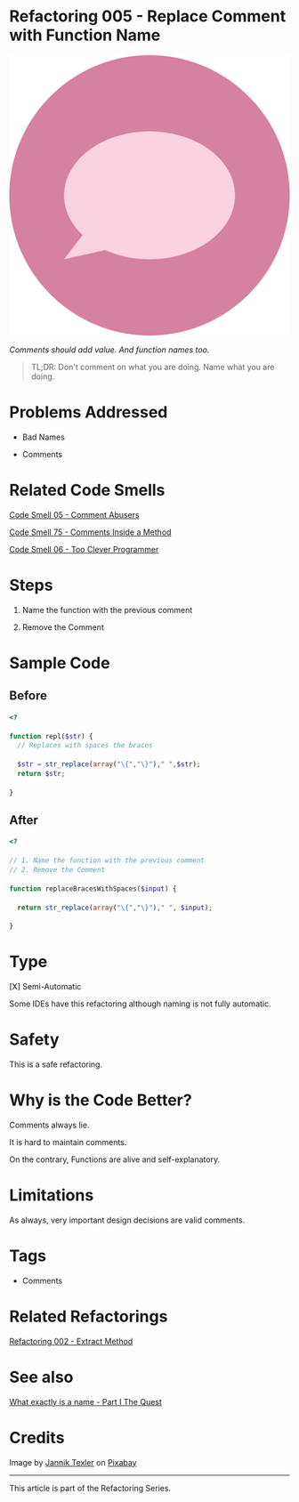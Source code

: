 # Refactoring 005 - Replace Comment with Function Name

![Refactoring 005 - Replace Comment with Function Name](Refactoring%20005%20-%20Replace%20Comment%20with%20Function%20Name.png)

*Comments should add value. And function names too.*

> TL;DR: Don't comment on what you are doing. Name what you are doing. 

# Problems Addressed

- Bad Names

- Comments

# Related Code Smells

[Code Smell 05 - Comment Abusers](https://github.com/mcsee/Software-Design-Articles/tree/main/Articles/Code%20Smells/Code%20Smell%2005%20-%20Comment%20Abusers/readme.md)

[Code Smell 75 - Comments Inside a Method](https://github.com/mcsee/Software-Design-Articles/tree/main/Articles/Code%20Smells/Code%20Smell%2075%20-%20Comments%20Inside%20a%20Method/readme.md)

[Code Smell 06 - Too Clever Programmer](https://github.com/mcsee/Software-Design-Articles/tree/main/Articles/Code%20Smells/Code%20Smell%2006%20-%20Too%20Clever%20Programmer/readme.md)

# Steps

1. Name the function with the previous comment

2. Remove the Comment

# Sample Code

## Before

<!-- [Gist Url](https://gist.github.com/mcsee/ec23401dcd3a6e03ca6613d3c58867d0) -->

```php
<?

function repl($str) {
  // Replaces with spaces the braces 
 
  $str = str_replace(array("\{","\}")," ",$str);
  return $str;

}
```

## After

<!-- [Gist Url](https://gist.github.com/mcsee/25b76368b744b08194ea3c853fc8f5e8) -->

```php
<?

// 1. Name the function with the previous comment
// 2. Remove the Comment

function replaceBracesWithSpaces($input) {
  
  return str_replace(array("\{","\}")," ", $input);

}
```

# Type

[X] Semi-Automatic

Some IDEs have this refactoring although naming is not fully automatic.

# Safety

This is a safe refactoring.

# Why is the Code Better?

Comments always lie.

It is hard to maintain comments.

On the contrary, Functions are alive and self-explanatory.

# Limitations

As always, very important design decisions are valid comments.

# Tags

- Comments

# Related Refactorings

[Refactoring 002 - Extract Method](https://github.com/mcsee/Software-Design-Articles/tree/main/Articles/Refactorings/Refactoring%20002%20-%20Extract%20Method/readme.md)

# See also

[What exactly is a name - Part I The Quest](https://github.com/mcsee/Software-Design-Articles/tree/main/Articles/Theory/What%20exactly%20is%20a%20name%20-%20Part%20I%20The%20Quest/readme.md)

# Credits

Image by [Jannik Texler](https://pixabay.com/users/texler-3778340/) on [Pixabay](https://pixabay.com/)

* * * 

This article is part of the Refactoring Series.